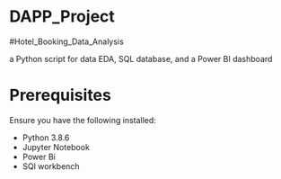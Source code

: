 # DAPP_Project
#Hotel_Booking_Data_Analysis

a Python script for data EDA, SQL database, and a Power BI dashboard

# Prerequisites
Ensure you have the following installed:

- Python 3.8.6
- Jupyter Notebook
- Power Bi
- SQl workbench

